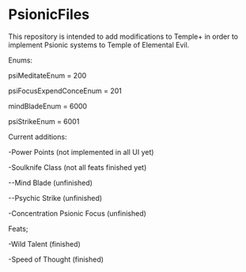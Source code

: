 # PsionicFiles

This repository is intended to add modifications to Temple+ in order to implement Psionic systems to Temple of Elemental Evil.

Enums:

psiMeditateEnum = 200

psiFocusExpendConceEnum = 201

mindBladeEnum = 6000

psiStrikeEnum = 6001

Current additions:

-Power Points (not implemented in all UI yet)

-Soulknife Class (not all feats finished yet)

--Mind Blade (unfinished)

--Psychic Strike (unfinished)

-Concentration Psionic Focus (unfinished)

Feats;

-Wild Talent (finished)

-Speed of Thought (finished)
